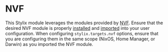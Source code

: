# NVF

This Stylix module leverages the modules provided by
[NVF](https://github.com/NotAShelf/nvf). Ensure that the desired NVF module is
properly
[installed](https://notashelf.github.io/nvf/index.xhtml#ch-installation) and
[imported](https://notashelf.github.io/nvf/index.xhtml#ch-module-installation)
into your user configuration. When configuring `stylix.targets.nvf` options,
ensure that you are configuring them in the same scope (NixOS, Home Manager, or
Darwin) as you imported the NVF module.

